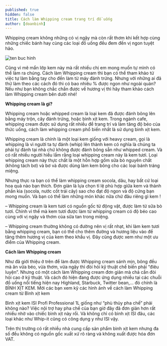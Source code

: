 ```yaml
---
published: true
hidden: false
title: Cách làm Whipping cream trang trí đồ uống
author: [doanbinh] 
---
```



Whipping cream không những có vị ngậy mà còn rất thơm khi kết hợp cùng những chiếc bánh hay cùng các loại đồ uống đều đem đến vị ngon tuyệt hảo. 

![ten buc hinh](https://vietblend.vn/wp-content/uploads/2018/12/cream-008.jpg "ten buc hinh")

Cũng vì mê mẩn lớp kem này mà rất nhiều chị em mong muốn tự mình có thể làm ra chúng. Cách làm Whipping cream thì bạn có thể tham khảo từ việc tự làm bằng tay cho đến làm từ máy đánh trứng. Nhưng với những ai đã thử làm theo các cách đó thì có bao nhiêu % được ngon như ngoài quán? Nếu như bạn không chắc chắn được về hương vị thì hãy tham khảo cách làm Whipping cream bên dưới nhé!

**Whipping cream là gì?**

Whipping cream hoặc whipped cream là loại kem đã được đánh bông lên bằng máy trộn, cây đánh trứng, hoặc bình xịt kem. Trong ngành cafe, whipping cream được sử dụng rất nhiều để trang trí và làm tăng độ béo của thức uống, cách làm whipping cream phổ biến nhất là sử dụng bình xịt kem.

Whipping cream là chính là một loại kem giống với heavy cream, gọi là whipping là vì người ta tự đánh (whip) lên thành kem có nghĩa là chúng ta phải tự đánh tại nhà chứ không được đánh bông sẵn như whipped cream. Và có rất nhiều người hiểu lầm rằng loại whipping cream này là kem tươi. Loại whipping cream này thực chất là một hỗn hợp gồm sữa bò nguyên chất (không tách bơ) và bơ và được dùng làm kem bông cho các loại bánh tráng miệng.


Nhưng thực ra bạn có thể làm whipping cream socola, dâu, hay bất cứ loại hoa quả nào bạn thích. Đơn giản là lựa chọn tỉ lệ phù hợp giữa kem và thành phần kia (socola, nước cốt trái cây) sao cho đạt độ ngon và độ cứng bạn mong muốn. Và bạn có thể làm những món khác nữa chứ đâu riêng gì kem !

– Whipping cream là kem tươi có nguồn gốc từ động vật, được làm từ sữa bò tươi. Chính vì thế mà kem tươi được làm từ whipping cream có độ béo cao cùng với vị ngậy và thơm của sữa tan trong miệng.

– Whipping cream thường không có đường nên vị rất nhạt, khi làm kem tươi bằng whipping cream, bạn có thể cho thêm đường và hương liệu vào để tăng thêm hương vị của kem theo khẩu vị. Đây cũng được xem như một ưu điểm của Whipping cream.

**Cách làm Whipping cream**

Như đã giới thiệu ở trên để làm được Whipping cream sánh mịn, bông đều mà ăn vừa béo, vừa thơm, vừa ngậy thì đòi hỏi kỹ thuật chế biến phải “điêu luyện”. Nhưng có một cách làm Whipping cream đơn giản mà chả cần đòi hỏi cao ở kỹ thuật. Và cách đó hiện đang được ứng dụng nhiều tại các chuỗi đồ uống nổi tiếng hiện nay Highland, Starbuck, Twitter bean,… đó chính là BÌNH XỊT KEM. Mời các bạn xem kỹ các hình ảnh về cách làm Whipping cream từ Bình xịt kem 

Bình xịt kem ISI Profi Professional 1L giống như “phù thủy pha chế” phải không nào? Việc nội trợ hay pha chế của bạn giờ đây đã đơn giản hơn rất nhiều nhờ vào chiếc bình xịt này rồi. Và không chỉ có bình xịt ISI đâu, các loại khác như Whip-it cũng có công dụng y như ISI vậy.

Trên thị trường có rất nhiều nhà cung cấp sản phẩm bình xịt kem nhưng đa số đều không có nguồn gốc xuất xứ rõ ràng và không xuất được hóa đơn VAT.